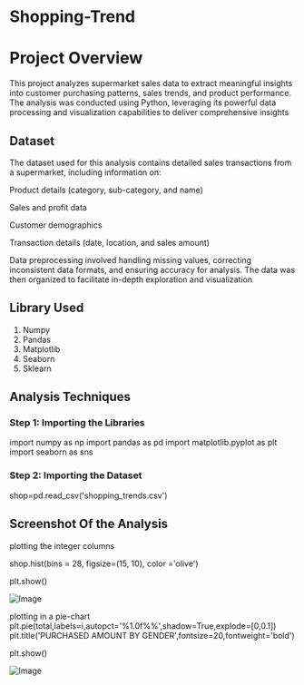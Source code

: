 # Shopping-Trend

# Project Overview
This project analyzes supermarket sales data to extract meaningful insights into customer purchasing patterns, sales trends, and product performance. The analysis was conducted using Python, leveraging its powerful data processing and visualization capabilities to deliver comprehensive insights

## Dataset
The dataset used for this analysis contains detailed sales transactions from a supermarket, including information on:

Product details (category, sub-category, and name)

Sales and profit data

Customer demographics

Transaction details (date, location, and sales amount)

Data preprocessing involved handling missing values, correcting inconsistent data formats, and ensuring accuracy for analysis. The data was then organized to facilitate in-depth exploration and visualization

## Library Used
1) Numpy
2) Pandas
3) Matplotlib
4) Seaborn
5) Sklearn

## Analysis Techniques
### Step 1: Importing the Libraries
import numpy as np
import pandas as pd
import matplotlib.pyplot as plt
import seaborn as sns

### Step 2: Importing the Dataset
shop=pd.read_csv('shopping_trends.csv')

## Screenshot Of the Analysis
plotting the integer columns

shop.hist(bins = 28, figsize=(15, 10), color ='olive')

plt.show()

![Image](https://github.com/user-attachments/assets/f090e02b-644d-4055-917e-18125b1de087)

plotting in a pie-chart
plt.pie(total,labels=i,autopct='%1.0f%%',shadow=True,explode=[0,0.1])
plt.title('PURCHASED AMOUNT BY GENDER',fontsize=20,fontweight='bold')

plt.show()

![Image](https://github.com/user-attachments/assets/e02876b5-976e-4bba-8b19-305930cf0971)
